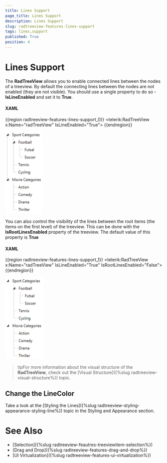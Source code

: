 ```yaml
---
title: Lines Support
page_title: Lines Support
description: Lines Support
slug: radtreeview-features-lines-support
tags: lines,support
published: True
position: 4
---
```


# Lines Support

The __RadTreeView__ allows you to enable connected lines between the nodes of a treeview. By default the connecting lines between the nodes are not enabled (they are not visible). You should use a single property to do so - __IsLineEnabled__ and set it to __True__.

#### __XAML__

{{region radtreeview-features-lines-support_0}}
	<telerik:RadTreeView x:Name="radTreeView" IsLineEnabled="True">
	{{endregion}}

![Rad Tree View Features Lines Support 001](images/RadTreeView_Features_LinesSupport_001.png)

You can also control the visibility of the lines between the root items (the items on the first level) of the treeview. This can be done with the __IsRootLinesEnabled__ property of the treeview. The default value of this property is __True__

#### __XAML__

{{region radtreeview-features-lines-support_1}}
	<telerik:RadTreeView x:Name="radTreeView" IsLineEnabled="True" IsRootLinesEnabled="False">
	{{endregion}}

![Rad Tree View Features Lines Support 002](images/RadTreeView_Features_LinesSupport_002.png)

>tipFor more information about the visual structure of the __RadTreeView__, check out the [Visual Structure]({%slug radtreeview-visual-structure%}) topic.

## Change the LineColor

Take a look at the [Styling the Lines]({%slug radtreeview-styling-appearance-styling-line%}) topic in the Styling and Appearance section.

# See Also
 * [Selection]({%slug radtreeview-feautres-treeviewitem-selection%})
 * [Drag and Drop]({%slug radtreeview-features-drag-and-drop%})
 * [UI Virtualization]({%slug radtreeview-features-ui-virtualization%})